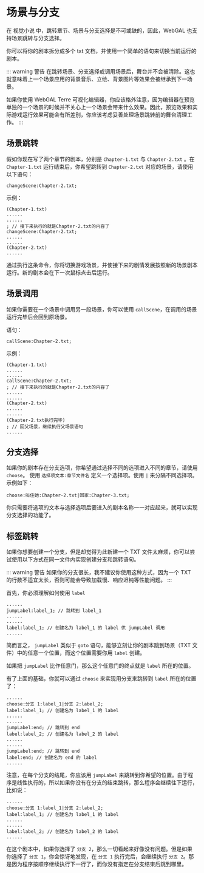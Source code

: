 # 场景与分支

在 视觉小说 中，跳转章节、场景与分支选择是不可或缺的，因此，WebGAL 也支持场景跳转与分支选择。

你可以将你的剧本拆分成多个 txt 文档，并使用一个简单的语句来切换当前运行的剧本。

::: warning 警告
在跳转场景、分支选择或调用场景后，舞台并不会被清除。这也就意味着上一个场景应用的背景音乐、立绘、背景图片等效果会被继承到下一场景。

如果你使用 WebGAL Terre 可视化编辑器，你应该格外注意，因为编辑器在预览单独的一个场景的时候并不关心上一个场景会带来什么效果。因此，预览效果和实际游戏运行效果可能会有所差别，你应该考虑妥善处理场景跳转前的舞台清理工作。
:::

## 场景跳转

假如你现在写了两个章节的剧本，分别是 `Chapter-1.txt` 与 `Chapter-2.txt` 。在 `Chapter-1.txt` 运行结束后，你希望跳转到 `Chapter-2.txt` 对应的场景，请使用以下语句：

``` ws
changeScene:Chapter-2.txt;
```

示例：

``` ws
(Chapter-1.txt)
......
......
; // 接下来执行的就是Chapter-2.txt的内容了
changeScene:Chapter-2.txt;
......
......
(Chapter-2.txt)
......
```

通过执行这条命令，你将切换游戏场景，并使接下来的剧情发展按照新的场景剧本运行。新的剧本会在下一次鼠标点击后运行。

## 场景调用

如果你需要在一个场景中调用另一段场景，你可以使用 `callScene`，在调用的场景运行完毕后会回到原场景。

语句：

``` ws
callScene:Chapter-2.txt;
```

示例：

``` ws
(Chapter-1.txt)
......
......
callScene:Chapter-2.txt;
; // 接下来执行的就是Chapter-2.txt的内容了
......
......
(Chapter-2.txt)
......
......
(Chapter-2.txt执行完毕)
; // 回父场景，继续执行父场景语句
......
```

## 分支选择

如果你的剧本存在分支选项，你希望通过选择不同的选项进入不同的章节，请使用 `choose`。
使用 `选择项文本:章节文件名` 定义一个选择项。使用 `|` 来分隔不同选择项。示例如下：

``` ws
choose:叫住她:Chapter-2.txt|回家:Chapter-3.txt;
```

你只需要将选项的文本与选择选项后要进入的剧本名称一一对应起来，就可以实现分支选择的功能了。

## 标签跳转

如果你想要创建一个分支，但是却觉得为此新建一个 TXT 文件太麻烦，你可以尝试使用以下方式在同一文件内实现创建分支和跳转语句。

::: warning 警告
如果你的分支很长，我不建议你使用这种方式，因为一个 TXT 的行数不适宜太长，否则可能会导致加载慢、响应迟钝等性能问题。
:::

首先，你必须理解如何使用 `label`

``` ws
......
jumpLabel:label_1; // 跳转到 label_1
......
......
label:label_1; // 创建名为 label_1 的 label 供 jumpLabel 调用
......
```

简而言之， `jumpLabel` 类似于 `goto` 语句，能够立刻让你的剧本跳到场景（TXT 文件）中的任意一个位置，而这个位置需要你用 `label` 创建。

如果把 `jumpLabel` 比作任意门，那么这个任意门的终点就是 `label` 所在的位置。

有了上面的基础，你就可以通过 `choose` 来实现用分支来跳转到 `label` 所在的位置了：

``` ws
......
choose:分支 1:label_1|分支 2:label_2;
label:label_1; // 创建名为 label_1 的 label
......
......
jumpLabel:end; // 跳转到 end
label:label_2; // 创建名为 label_2 的 label
......
......
jumpLabel:end; // 跳转到 end
label:end; // 创建名为 end 的 label
......
```

注意，在每个分支的结尾，你应该用 `jumpLabel` 来跳转到你希望的位置。由于程序是线性执行的，所以如果你没有在分支的结束跳转，那么程序会继续往下运行，比如说：

``` ws
......
choose:分支 1:label_1|分支 2:label_2;
label:label_1; // 创建名为 label_1 的 label
......
......
label:label_2; // 创建名为 label_2 的 label
......
```

在这个剧本中，如果你选择了 `分支 2`，那么一切看起来好像没有问题。但是如果你选择了 `分支 1`，你会惊讶地发现，在 `分支 1` 执行完后，会继续执行 `分支 2`。那是因为程序按顺序继续执行下一行了，而你没有指定在分支结束后跳到哪里。
